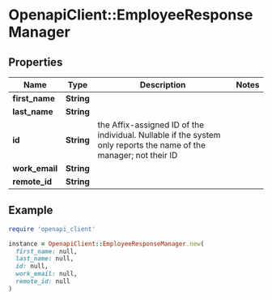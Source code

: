 # OpenapiClient::EmployeeResponseManager

## Properties

| Name | Type | Description | Notes |
| ---- | ---- | ----------- | ----- |
| **first_name** | **String** |  |  |
| **last_name** | **String** |  |  |
| **id** | **String** | the Affix-assigned ID of the individual. Nullable if the system only reports the name of the manager; not their ID  |  |
| **work_email** | **String** |  |  |
| **remote_id** | **String** |  |  |

## Example

```ruby
require 'openapi_client'

instance = OpenapiClient::EmployeeResponseManager.new(
  first_name: null,
  last_name: null,
  id: null,
  work_email: null,
  remote_id: null
)
```

